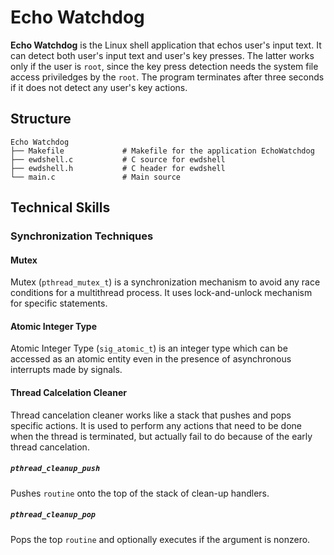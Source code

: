 # Echo Watchdog
**Echo Watchdog** is the Linux shell application that echos user's input text.
It can detect both user's input text and user's key presses.
The latter works only if the user is `root`, since the key press detection needs the system file access priviledges by the `root`.
The program terminates after three seconds if it does not detect any user's key actions.

## Structure
```
Echo Watchdog
├── Makefile             # Makefile for the application EchoWatchdog 
├── ewdshell.c           # C source for ewdshell
├── ewdshell.h           # C header for ewdshell
└── main.c               # Main source
```

## Technical Skills
### Synchronization Techniques
#### Mutex
Mutex (`pthread_mutex_t`) is a synchronization mechanism to avoid any race conditions for a multithread process.
It uses lock-and-unlock mechanism for specific statements.

#### Atomic Integer Type
Atomic Integer Type (`sig_atomic_t`) is an integer type which can be accessed as an atomic entity even in the presence of asynchronous interrupts made by signals.

#### Thread Calcelation Cleaner
Thread cancelation cleaner works like a stack that pushes and pops specific actions.
It is used to perform any actions that need to be done when the thread is terminated, but actually fail to do because of the early thread cancelation.

##### `pthread_cleanup_push`
Pushes `routine` onto the top of the stack of clean-up handlers.

##### `pthread_cleanup_pop`
Pops the top `routine` and optionally executes if the argument is nonzero.
